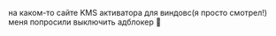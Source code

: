 ---
---
на каком-то сайте KMS активатора для виндовс(я просто смотрел!) меня попросили выключить адблокер 🥲